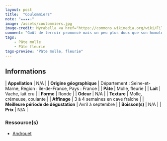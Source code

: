 ```yaml
---
layout: post
title:  "Coulommiers"
note: "★★★★☆"
image: /assets/coulommiers.jpg
image-credit: Myrabella <a href="https://commons.wikimedia.org/wiki/File:Coulommiers_lait_cru.jpg" title="Main Page">Wikimedia Commons</a>
comment: "Goût de terroir prononcé mais un peu plus doux que son homologue le Camembert de Normandie."
tags:
    - Pâte molle
    - Pâte fleurie
tags-preview: "Pâte molle, fleurie"
---
```


## Informations

| **Appellation** | N/A |
| **Origine géographique** | Département : Seine-et-Marne, Région : île-de-France, Pays : France   |
| **Pâte** | Molle, fleurie |
| **Lait** | Vache, lait cru |
| **Forme** | Ronde |
| **Odeur** | N/A |
| **Texture** | Molle, crémeuse, coulante |
| **Affinage** | 3 à 4 semaines en cave fraîche |
| **Meilleure période de dégustation** | Avril à septembre |
| **Boisson(s)** | N/A |
| **Prix** | N/A |

### Ressource(s)
* [Androuet](http://androuet.com/Coulommiers-112.html)
